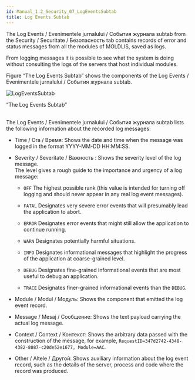 ```yaml
---
id: Manual_1.2_Security_07_LogEventsSubtab
title: Log Events Subtab
---
```


<style>
div.post > article > div > span {
  text-align: justify;
}
</style>


The <label>Log Events / Evenimentele jurnalului / События журнала</label> subtab 
from the <label>Security / Securitate / Безопасность</label> tab contains records 
of error and status messages from all the modules of MOLDLIS, saved as logs. 

From logging messages it is possible to see what the system is doing
without consulting the logs of the servers that host individual modules.
<br>

Figure “The Log Events Subtab” shows the components of the <label>Log Events / Evenimentele jurnalului / События журнала</label> subtab.

![LogEventsSubtab](assets/1.2_Security_LogEventsSubtab.jpg)
<figcaption>“The Log Events Subtab”</figcaption>
<br>

The <label>Log Events / Evenimentele jurnalului / События журнала</label> subtab lists 
the following information about the recorded log messages:


* <label>Time / Ora / Время</label>: Shows the date and time when the message was logged in the format YYYY-MM-DD HH:MM:SS.


* <label>Severity / Severitate / Важность </label>: Shows the severity level of the log message.<br>
The level gives a rough guide to the importance and urgency of a log message:

     * `OFF`	The highest possible rank (this value is intended for turning off logging and should never appear in any real log event messages).

     * `FATAL`	Designates very severe error events that will presumably lead the application to abort.

     * `ERROR`	Designates error events that might still allow the application to continue running.

     * `WARN`	Designates potentially harmful situations.

     * `INFO`	Designates informational messages that highlight the progress of the application at coarse-grained level.

     * `DEBUG`	Designates fine-grained informational events that are most useful to debug an application.

     * `TRACE`	Designates finer-grained informational events than the `DEBUG`.

	 
* <label>Module / Modul / Модуль</label>: Shows the component that emitted the log event record.


* <label>Message / Mesaj / Сообщение</label>: Shows the text payload carrying the actual log message.


* <label>Context / Context / Контекст</label>: Shows the arbitrary data passed with the construction of the message, for example, `RequestID=347d2742-4348-4382-8087-c20de52e1677, Module=AAC`.


* <label>Other / Altele / Другой</label>: Shows auxiliary information about the log event record, such as the details of the server, process and code where the record was produced.
